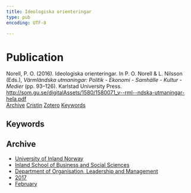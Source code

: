 ```yaml
---
title: Ideologiska orienteringar
type: pub
encoding: UTF-8

---
```

<h1>Publication</h1>
<article id="csl-bib-container-C6JN6SQQ" class="csl-bib-container">
  <div class="csl-bib-body"> <div class="csl-entry">Norell, P. O. (2016). Ideologiska orienteringar. In P. O. Norell &#38; L. Nilsson (Eds.), <i>Värmländska utmaningar: Politik - Ekonomi - Samhälle - Kultur - Medier</i> (pp. 93–126). Karlstad University Press. <a href="http://som.gu.se/digitalAssets/1580/1580071_v--rml--ndska-utmaningar-hela.pdf">http://som.gu.se/digitalAssets/1580/1580071_v--rml--ndska-utmaningar-hela.pdf</a></div> </div>
  <div class="csl-bib-buttons">
    <a href="#taxonomy-article-C6JN6SQQ" alt="archive" class="csl-bib-button">Archive</a>
    <a href="https://app.cristin.no/results/show.jsf?id=1445227" alt="Cristin" class="csl-bib-button">Cristin</a>
    <a href="http://zotero.org/groups/5881554/items/C6JN6SQQ" alt="Zotero" class="csl-bib-button">Zotero</a>
    <a href="#keywords-article-C6JN6SQQ" alt="keywords" class="csl-bib-button">Keywords</a>
  </div>
  <div id="csl-bib-meta-container-C6JN6SQQ"></div>
</article>
<div id="csl-bib-meta-C6JN6SQQ" class="csl-bib-meta">
  <article id="keywords-article-C6JN6SQQ" class="keywords-article">
    <h1>Keywords</h1>
    
  </article>
  <article id="taxonomy-article-C6JN6SQQ" class="taxonomy-article">
    <h1>Archive</h1>
    <ul>
      <li>
        <a href="/en/archive/?key=3DCRN523">University of Inland Norway</a>
      </li>
      <li>
        <a href="/en/archive/?key=DU8Q9LN9">Inland School of Business and Social Sciences</a>
      </li>
      <li>
        <a href="/en/archive/?key=4LUWR3ZM">Department of Organisation, Leadership and Management</a>
      </li>
      <li>
        <a href="/en/archive/?key=KF5I8TQ8">2017</a>
      </li>
      <li>
        <a href="/en/archive/?key=Q5ZAHYMT">February</a>
      </li>
    </ul>
  </article>
</div>
